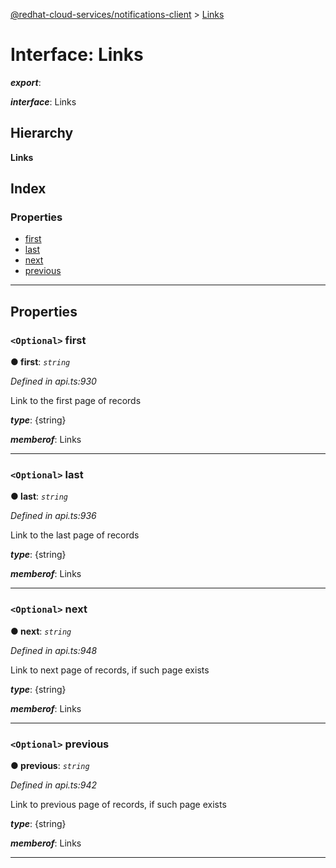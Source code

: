 [@redhat-cloud-services/notifications-client](../README.md) > [Links](../interfaces/links.md)

# Interface: Links

*__export__*: 

*__interface__*: Links

## Hierarchy

**Links**

## Index

### Properties

* [first](links.md#first)
* [last](links.md#last)
* [next](links.md#next)
* [previous](links.md#previous)

---

## Properties

<a id="first"></a>

### `<Optional>` first

**● first**: *`string`*

*Defined in api.ts:930*

Link to the first page of records

*__type__*: {string}

*__memberof__*: Links

___
<a id="last"></a>

### `<Optional>` last

**● last**: *`string`*

*Defined in api.ts:936*

Link to the last page of records

*__type__*: {string}

*__memberof__*: Links

___
<a id="next"></a>

### `<Optional>` next

**● next**: *`string`*

*Defined in api.ts:948*

Link to next page of records, if such page exists

*__type__*: {string}

*__memberof__*: Links

___
<a id="previous"></a>

### `<Optional>` previous

**● previous**: *`string`*

*Defined in api.ts:942*

Link to previous page of records, if such page exists

*__type__*: {string}

*__memberof__*: Links

___

